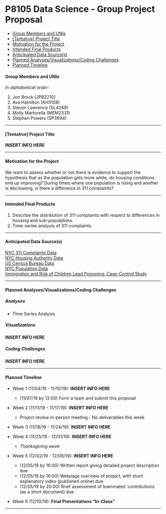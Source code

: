 P8105 Data Science - Group Project Proposal
================

  - [Group Members and UNIs](#group-members-and-unis)
  - [\[Tentative\] Project Title](#tentative-project-title)
  - [Motivation for the Project](#motivation-for-the-project)
  - [Intended Final Products](#intended-final-products)
  - [Anticipated Data Source(s)](#anticipated-data-sources)
  - [Planned Analyses/Visualizations/Coding
    Challenges](#planned-analysesvisualizationscoding-challenges)
  - [Planned Timeline](#planned-timeline)

#### Group Members and UNIs

*In alphabetical order:*

1.  Jon Brock (JPB2210)  
2.  Ava Hamilton (AH3108)  
3.  Steven Lawrence (SL4269)  
4.  Molly Martorella (MEM2331)  
5.  Stephen Powers (SP3694)

-----

#### \[Tentative\] Project Title

**INSERT INFO HERE**

-----

#### Motivation for the Project

We want to assess whether or not there is evidence to support the
hypothesis that as the population gets more white, do housing conditions
end up improving? During times where one population is rising and
another is decreasing, is there a difference in 311 complaints?

-----

#### Intended Final Products

1.  Describe the distribution of 311 complaints with respect to
    differences in housing and sub-populations.  
2.  Time-series analysis of 311 complaints.

-----

#### Anticipated Data Source(s)

[NYC 311 Complaints
Data](https://data.cityofnewyork.us/d/erm2-nwe9/visualization)  
[NYC Housing Authority
Data](https://data.cityofnewyork.us/Housing-Development/NYCHA-Development-Data-Book/evjd-dqpz)  
[US Census Bureau
Data](https://www.census.gov/data/tables/time-series/demo/housing-patterns/housing-patterns-tables.html)  
[NYC Population
Data](https://www1.nyc.gov/site/planning/planning-level/nyc-population/nyc-population.page)  
[Immigration and Risk of Children Lead Poisoning: Case-Control
Study](https://ajph.aphapublications.org/doi/full/10.2105/AJPH.2006.093229)

-----

#### Planned Analyses/Visualizations/Coding Challenges

##### *Analyses*

  - Time Series Analysis

##### *Visualizations*

**INSERT INFO HERE**

##### *Coding Challenges*

**INSERT INFO HERE**

-----

#### Planned Timeline

  - Week 1 (11/04/19 - 11/10/19): **INSERT INFO HERE**
    
      - (11/07/19 by 13:00) Form a team and submit this proposal

  - Week 2 (11/11/19 - 11/17/19): **INSERT INFO HERE**
    
      - Project review in-person meeting - No deliverables this week

  - Week 3 (11/18/19 - 11/24/19): **INSERT INFO HERE**

  - Week 4 (11/25/19 - 12/01/19): **INSERT INFO HERE**
    
      - *Thanksgiving week*

  - Week 5 (12/02/19 - 12/08/19): **INSERT INFO HERE**
    
      - (12/05/19 by 16:00) Written report giving detailed project
        description due  
      - (12/05/19 by 16:00) Webpage overview of project, with short
        explanatory video (published online) due  
      - (12/05/19 by 20:00) Brief assessment of teammates’ contributions
        (as a short document) due

  - Week 6 (12/10/19): **Final Presentations “In-Class”**

-----
